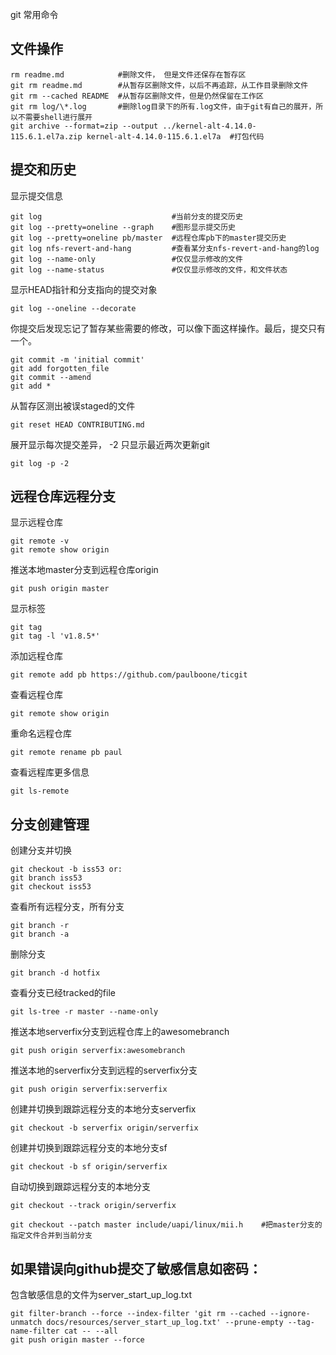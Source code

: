 git 常用命令

## 文件操作

```log
rm readme.md            #删除文件， 但是文件还保存在暂存区
git rm readme.md        #从暂存区删除文件，以后不再追踪，从工作目录删除文件
git rm --cached README  #从暂存区删除文件，但是仍然保留在工作区
git rm log/\*.log       #删除log目录下的所有.log文件，由于git有自己的展开，所以不需要shell进行展开
git archive --format=zip --output ../kernel-alt-4.14.0-115.6.1.el7a.zip kernel-alt-4.14.0-115.6.1.el7a  #打包代码
```

## 提交和历史
显示提交信息
```
git log                             #当前分支的提交历史
git log --pretty=oneline --graph    #图形显示提交历史
git log --pretty=oneline pb/master  #远程仓库pb下的master提交历史
git log nfs-revert-and-hang         #查看某分支nfs-revert-and-hang的log
git log --name-only                 #仅仅显示修改的文件
git log --name-status               #仅仅显示修改的文件，和文件状态
```
显示HEAD指针和分支指向的提交对象
```
git log --oneline --decorate	 
```
你提交后发现忘记了暂存某些需要的修改，可以像下面这样操作。最后，提交只有一个。
```
git commit -m 'initial commit' 
git add forgotten_file 
git commit --amend	
git add * 
```
从暂存区测出被误staged的文件
```
git reset HEAD CONTRIBUTING.md	
```
展开显示每次提交差异， -2 只显示最近两次更新git	
```
git log -p -2
```

## 远程仓库远程分支
显示远程仓库
```
git remote -v 
git remote show origin	
```
推送本地master分支到远程仓库origin
```
git push origin master
```
显示标签	
```
git tag 
git tag -l 'v1.8.5*'	 
```
添加远程仓库
```
git remote add pb https://github.com/paulboone/ticgit
```
查看远程仓库	
```
git remote show origin	
```
重命名远程仓库
```
git remote rename pb paul	
```
查看远程库更多信息
```
git ls-remote	
```
## 分支创建管理
创建分支并切换
```
git checkout -b iss53 or: 
git branch iss53 
git checkout iss53	
```
查看所有远程分支，所有分支
```
git branch -r
git branch -a
```
删除分支
```
git branch -d hotfix	
```
查看分支已经tracked的file
```
git ls-tree -r master --name-only	
```

推送本地serverfix分支到远程仓库上的awesomebranch
```
git push origin serverfix:awesomebranch 
```
推送本地的serverfix分支到远程的serverfix分支
```
git push origin serverfix:serverfix	
```
创建并切换到跟踪远程分支的本地分支serverfix
```
git checkout -b serverfix origin/serverfix
```
创建并切换到跟踪远程分支的本地分支sf	
```
git checkout -b sf origin/serverfix	
```
自动切换到跟踪远程分支的本地分支
```
git checkout --track origin/serverfix
```
```
git checkout --patch master include/uapi/linux/mii.h    #把master分支的指定文件合并到当前分支
```

## 如果错误向github提交了敏感信息如密码：
包含敏感信息的文件为server_start_up_log.txt
```
git filter-branch --force --index-filter 'git rm --cached --ignore-unmatch docs/resources/server_start_up_log.txt' --prune-empty --tag-name-filter cat -- --all
git push origin master --force
```